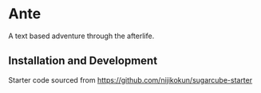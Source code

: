 # Ante
A text based adventure through the afterlife.

## Installation and Development
Starter code sourced from https://github.com/nijikokun/sugarcube-starter

